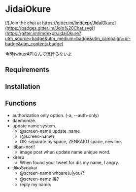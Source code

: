 JidaiOkure
==========

[![Join the chat at https://gitter.im/lmdexpr/JidaiOkure](https://badges.gitter.im/Join%20Chat.svg)](https://gitter.im/lmdexpr/JidaiOkure?utm_source=badge&utm_medium=badge&utm_campaign=pr-badge&utm_content=badge)

今時twitterAPIなんて流行らないよ

## Requirements

## Installation

## Functions

* authorization only option. (-a, --auth-only)
* daemonize.
* update name system.
  * @screen-name update_name <name>
  * <name>(@screen-name)
  * OK: separate by space, ZENKAKU space, newline.
* itiban-nori!
  * image post when update name unique word.
* kireru
  * When found your tweet for dis my name, I angry.
* JikoSyoukai
  * @screen-name whoare(u|you)?
  * @screen-name 誰?
  * reply my name.
